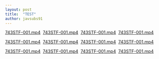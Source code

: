 ```yaml
---
layout: post
title:  "TEST"
author: javsubs91
---
```

<p><a href="https://ouo.io/q0uLplW">743STF-001.mp4</a> &nbsp;<a href="https://ouo.io/L9k9M2">743STF-001.mp4</a> &nbsp;<a href="https://ouo.io/V786qt">743STF-001.mp4</a> &nbsp;<a href="https://ouo.io/Cy7UrD">743STF-001.mp4</a></p>
<p><a href="https://ouo.io/zmI423">743STF-001.mp4</a> &nbsp;<a href="https://ouo.io/ozumMwY">743STF-001.mp4</a> &nbsp;<a href="https://ouo.io/w1OkBc">743STF-001.mp4</a> &nbsp;<a href="https://ouo.io/u1Pg5r">743STF-001.mp4</a></p>
<p><a href="https://ouo.io/zIZ6bE">743STF-001.mp4</a> &nbsp;<a href="https://ouo.io/mOdm0X">743STF-001.mp4</a> &nbsp;<a href="https://ouo.io/yyygln">743STF-001.mp4</a> &nbsp;<a href="https://ouo.io/HLQQ37">743STF-001.mp4</a></p>
